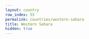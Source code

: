 ```yaml
---
layout: country
row_index: 55
permalink: countries/western-sahara
title: Western Sahara
hidden: true
---
```

